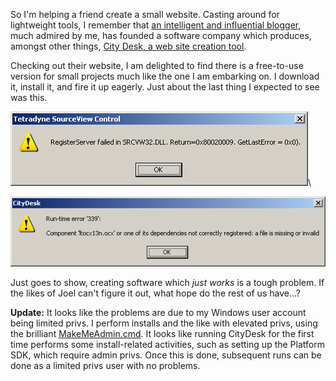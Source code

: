 <!--
.. title: Unexpected Error
.. slug: unexpected-error
.. date: 2007-08-18 15:33:47-05:00
.. tags: journal,software
.. link: 
.. description: 
.. type: text
-->


So I'm helping a friend create a small website. Casting around for
lightweight tools, I remember that [an intelligent and influential
blogger](http://joelonsoftware.com/), much admired by me, has founded a
software company which produces, amongst other things, [City Desk, a web
site creation tool](http://www.fogcreek.com/CityDesk/).

Checking out their website, I am delighted to find there is a
free-to-use version for small projects much like the one I am embarking
on. I download it, install it, and fire it up eagerly. Just about the
last thing I expected to see was this.

![citydesk-error1.png](/files/2007/08/citydesk-error1.png)\

![citydesk-error2.png](/files/2007/08/citydesk-error2.png)

Just goes to show, creating software which *just works* is a tough
problem. If the likes of Joel can't figure it out, what hope do the rest
of us have...?

**Update:** It looks like the problems are due to my Windows user
account being limited privs. I perform installs and the like with
elevated privs, using the brilliant
[MakeMeAdmin.cmd](http://blogs.msdn.com/aaron_margosis/archive/2004/07/24/193721.aspx).
It looks like running CityDesk for the first time performs some
install-related activities, such as setting up the Platform SDK, which
require admin privs. Once this is done, subsequent runs can be done as a
limited privs user with no problems.